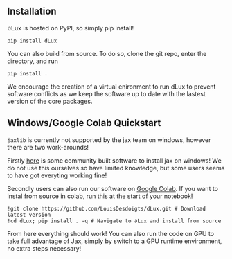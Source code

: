 ## Installation

∂Lux is hosted on PyPI, so simply pip install!
```
pip install dLux
```

You can also build from source. To do so, clone the git repo, enter the directory, and run

```
pip install .
```

We encourage the creation of a virtual enironment to run dLux to prevent software conflicts as we keep the software up to date with the lastest version of the core packages.


## Windows/Google Colab Quickstart
`jaxlib` is currently not supported by the jax team on windows, however there are two work-arounds! 

Firstly [here](https://github.com/cloudhan/jax-windows-builder) is some community built software to install jax on windows! We do not use this ourselves so have limited knowledge, but some users seems to have got everyting working fine! 

Secondly users can also run our software on [Google Colab](https://research.google.com/colaboratory/). If you want to instal from source in colab, run this at the start of your notebook!
```
!git clone https://github.com/LouisDesdoigts/dLux.git # Download latest version
!cd dLux; pip install . -q # Navigate to ∂Lux and install from source
```

From here everything should work! You can also run the code on GPU to take full advantage of Jax, simply by switch to a GPU runtime environment, no extra steps necessary!